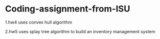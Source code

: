 # Coding-assignment-from-ISU
1.hw4 uses convex hull algorithm

2.hw5 uses splay tree algorithm to build an inventory management system
